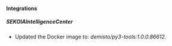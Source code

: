 #### Integrations

##### SEKOIAIntelligenceCenter

- Updated the Docker image to: *demisto/py3-tools:1.0.0.86612*.